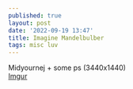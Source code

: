 ```yaml
---
published: true
layout: post
date: '2022-09-19 13:47'
title: Imagine Mandelbulber
tags: misc luv 
---
```

Midyournej + some ps (3440x1440)   
[Imgur](https://i.imgur.com/8w1xim3.png)
